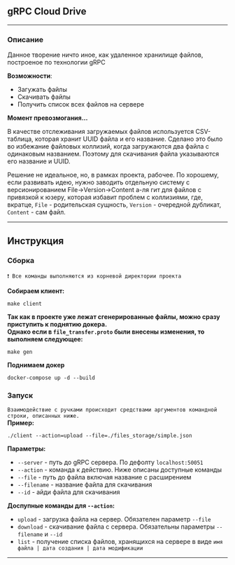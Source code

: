 ## gRPC Cloud Drive 

---

### Описание
Данное творение ничто иное, как удаленное хранилище файлов, построеное по технологии gRPC

**Возможности**:

- Загужать файлы
- Скачивать файлы
- Получить список всех файлов на сервере

**Момент превозмогания...** 

В качестве отслеживания загружаемых файлов используется CSV-таблица, которая хранит UUID файла и его название. 
Сделано это было во избежание файловых коллизий, когда загружаются два файла с одинаковым названием. 
Поэтому для скачивания файла указываются его название и UUID.

Решение не идеальное, но, в рамках проекта, рабочее. По хорошему, если развивать идею, нужно заводить отдельную систему 
с версионированием File->Version->Content а-ля гит для файлов с привязкой к юзеру, которая избавит  проблем с коллизиями,
где, вкратце, `File` - родительская сущность, `Version` - очередной дубликат, `Content` - сам файл.

---

## Инструкция

### Сборка
`❗ Все команды выполняются из корневой директории проекта`

**Собираем клиент:**
```shell
make client
```
**Так как в проекте уже лежат сгенерированные файлы, можно сразу приступить к поднятию докера.\
Однако если в `file_transfer.proto` были внесены изменения, то выполняем следующее:**
```shell
make gen
```
**Поднимаем докер**
```shell
docker-compose up -d --build
```

### Запуск
`Взаимодействие с ручками происходит средствами аргументов командной строки, описанных ниже.` \
**Пример:**
```shell
./client --action=upload --file=./files_storage/simple.json
```
**Параметры:**
- `--server` - путь до gRPC сервера. По дефолту `localhost:50051`
- `--action` - команда к действию. Ниже описаны доступные команды
- `--file` - путь до файла включая название с расширением
- `--filename` - название файла для скачивания
- `--id` - айди файла для скачивания

**Доспупные команды для `--action`:**
- `upload` - загрузка файла на сервер. Обязателен параметр `--file`
- `download` - скачивание файла с сервера. Обязательны параметры `--filename` и `--id`
- `list` - получение списка файлов, хранящихся на сервере в виде `имя файла | дата создания | дата модификации`
---
